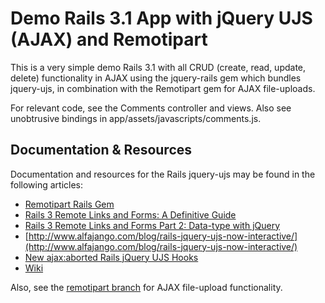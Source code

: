 Demo Rails 3.1 App with jQuery UJS (AJAX) and Remotipart
=========================================

This is a very simple demo Rails 3.1 with all CRUD
(create, read, update, delete) functionality in AJAX using the jquery-rails
gem which bundles jquery-ujs, in combination with the Remotipart gem
for AJAX file-uploads.

For relevant code, see the Comments controller and views. Also see unobtrusive
bindings in app/assets/javascripts/comments.js.

Documentation & Resources
-------------------------

Documentation and resources for the Rails jquery-ujs may be found in the
following articles:

* [Remotipart Rails Gem](http://www.alfajango.com/blog/remotipart-rails-gem/)
* [Rails 3 Remote Links and Forms: A Definitive Guide](http://www.alfajango.com/blog/rails-3-remote-links-and-forms/)
* [Rails 3 Remote Links and Forms Part 2: Data-type with jQuery](http://www.alfajango.com/blog/rails-3-remote-links-and-forms-data-type-with-jquery/)
* [http://www.alfajango.com/blog/rails-jquery-ujs-now-interactive/](http://www.alfajango.com/blog/rails-jquery-ujs-now-interactive/)
* [New ajax:aborted Rails jQuery UJS Hooks](http://www.alfajango.com/blog/new-ajax-aborted-rails-jquery-ujs-callbacks/)
* [Wiki](https://github.com/rails/jquery-ujs/wiki)

Also, see the [remotipart branch](https://github.com/JangoSteve/Rails-jQuery-Demo/tree/remotipart) for AJAX file-upload functionality.
